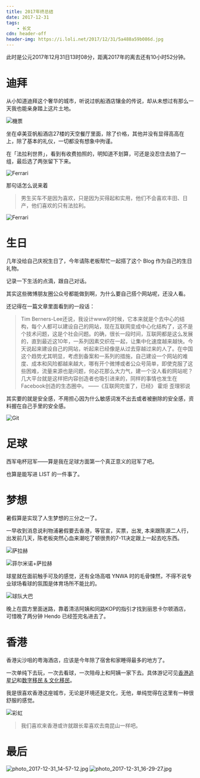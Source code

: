 ```yaml
---
title: 2017年终总结
date: 2017-12-31
tags:
	- 长文
cdn: header-off
header-img: https://i.loli.net/2017/12/31/5a488a59b086d.jpg
---
```


此时是公元2017年12月31日13时08分，距离2017年的离去还有10小时52分钟。

# 迪拜

从小知道迪拜这个奢华的城市，听说过帆船酒店镶金的传说，却从未想过有那么一天我也能亲身踏上这片土地。

![機票](https://i.loli.net/2017/12/31/5a4873c3860bc.jpg)

坐在卓美亚帆船酒店27楼的天空餐厅里面，除了价格，其他并没有显得高高在上，除了基本的礼仪，一切都没有想象中拘谨。

在「法拉利世界」，看到有收费拍照的，明知道不划算，可还是没忍住去拍了一组，最后选了两张留下下来。

![Ferrari](https://i.loli.net/2017/12/31/5a4879df0be15.jpg)

那句话怎么说来着

>男生买车不是因为喜欢，只是因为买得起和实用，他们不会喜欢丰田、日产，他们喜欢的只有法拉利。

![Ferrari](https://i.loli.net/2017/12/31/5a4879966223a.jpg)

<!--more-->

# 生日

几年没给自己庆祝生日了，今年请陈老板帮忙一起搭了这个 Blog 作为自己的生日礼物。

记录一下生活的点滴，跟自己对话。

其实这些微博朋友圈公众号都能做到啊，为什么要自己搭个网站呢，还没人看。

还记得在一篇文章里面看到的一段话：

>Tim Berners-Lee还说，我设计www的时候，它本来就是个去中心的结构，每个人都可以建设自己的网站，现在互联网变成中心化结构了，这不是个技术问题，这是个社会问题。的确，很长一段时间，互联网都是这么发展的，直到最近这10年，一系列因素交织在一起，让集中化速度越来越快。今天说起来建设自己的网站，听起来已经像是从过去穿越过来的人了。在中国这个趋势尤其明显，考虑到备案和一系列的措施，自己建设一个网站的难度、成本和风险都越来越大，哪有开个微博或者公众号简单，即使克服了这些困难，流量来源也是问题，何必花那么大力气，建一个没人看的网站呢？几大平台就是这样把内容创造者也吸引进来的，同样的事情也发生在Facebook创造的生态圈中。
>——《互联网完蛋了，已经》 霍炬 歪理邪说

其实要的就是安全感，不用担心因为什么敏感词发不出去或者被删除的安全感，资料握在自己手里的安全感。

![Git](https://i.loli.net/2017/12/31/5a487e6c4440c.jpg)

# 足球

西军电杯冠军——算是我在足球方面第一个真正意义的冠军了吧。

也算是能写进 LIST 的一件事了。

# 梦想

暑假算是实现了人生梦想的三分之一了。

一早收到消息说利物浦暑假要去香港，等官宣，买票，出发, 本来跟陈源二人行，出发前几天，陈老板突然心血来潮吃了顿很贵的7-11决定跟上一起去吃东西。

![萨拉赫](https://i.loli.net/2017/07/21/5970d58409333.jpg)

![菲尔米诺+萨拉赫](https://i.loli.net/2017/07/21/5970d58416b29.jpg)

球星就在面前触手可及的感觉，还有全场高唱 YNWA 时的毛骨悚然，不得不说专业球场看球的氛围是体育场所不能比的。

![球队大巴](https://i.loli.net/2017/07/21/5970d6b1a7752.jpg)

晚上在圆方里面迷路，靠着清洁阿姨和同路KOP的指引才找到丽思卡尔顿酒店，可惜晚了两分钟 Hendo 已经签完名进去了。

# 香港

香港尖沙咀的粤海酒店，应该是今年除了宿舍和家睡得最多的地方了。

一次单纯下去玩，一次去看球，一次陪母上和阿姨一家下去。具体游记可见<a style="color:inherit" href="https://fabre-li.com/HK-LFC/">香港追星记</a>和<a style="color:inherit" href="https://fabre-li.com/immigration/">数字移民 & 文化移民</a>。

我是很喜欢香港这座城市，无论是环境还是文化，无他，单纯觉得在这里有一种很舒服的感觉。

![彩虹](https://i.loli.net/2017/12/31/5a48877657f69.jpg)

>我们喜欢来香港或许就跟长辈喜欢去南昆山一样吧。

# 最后

![photo_2017-12-31_14-57-12.jpg](https://i.loli.net/2017/12/31/5a488a59b086d.jpg)
![photo_2017-12-31_16-29-27.jpg](https://i.loli.net/2017/12/31/5a48a000c6643.jpg)